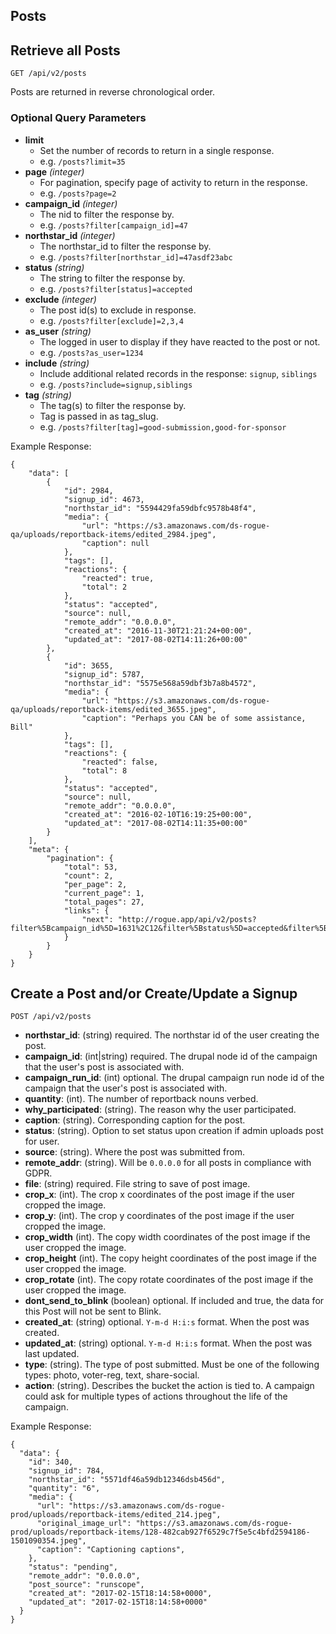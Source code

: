 ## Posts

## Retrieve all Posts

```
GET /api/v2/posts
```

Posts are returned in reverse chronological order.

### Optional Query Parameters

- **limit**
  - Set the number of records to return in a single response.
  - e.g. `/posts?limit=35`
- **page** _(integer)_
  - For pagination, specify page of activity to return in the response.
  - e.g. `/posts?page=2`
- **campaign_id** _(integer)_
  - The nid to filter the response by.
  - e.g. `/posts?filter[campaign_id]=47`
- **northstar_id** _(integer)_
  - The northstar_id to filter the response by.
  - e.g. `/posts?filter[northstar_id]=47asdf23abc`
- **status** _(string)_
  - The string to filter the response by.
  - e.g. `/posts?filter[status]=accepted`
- **exclude** _(integer)_
  - The post id(s) to exclude in response.
  - e.g. `/posts?filter[exclude]=2,3,4`
- **as_user** _(string)_
  - The logged in user to display if they have reacted to the post or not.
  - e.g. `/posts?as_user=1234`
- **include** _(string)_
  - Include additional related records in the response: `signup`, `siblings`
  - e.g. `/posts?include=signup,siblings`
- **tag** _(string)_
  - The tag(s) to filter the response by.
  - Tag is passed in as tag_slug.
  - e.g. `/posts?filter[tag]=good-submission,good-for-sponsor`

Example Response:

```
{
    "data": [
        {
            "id": 2984,
            "signup_id": 4673,
            "northstar_id": "5594429fa59dbfc9578b48f4",
            "media": {
                "url": "https://s3.amazonaws.com/ds-rogue-qa/uploads/reportback-items/edited_2984.jpeg",
                "caption": null
            },
            "tags": [],
            "reactions": {
                "reacted": true,
                "total": 2
            },
            "status": "accepted",
            "source": null,
            "remote_addr": "0.0.0.0",
            "created_at": "2016-11-30T21:21:24+00:00",
            "updated_at": "2017-08-02T14:11:26+00:00"
        },
        {
            "id": 3655,
            "signup_id": 5787,
            "northstar_id": "5575e568a59dbf3b7a8b4572",
            "media": {
                "url": "https://s3.amazonaws.com/ds-rogue-qa/uploads/reportback-items/edited_3655.jpeg",
                "caption": "Perhaps you CAN be of some assistance, Bill"
            },
            "tags": [],
            "reactions": {
                "reacted": false,
                "total": 8
            },
            "status": "accepted",
            "source": null,
            "remote_addr": "0.0.0.0",
            "created_at": "2016-02-10T16:19:25+00:00",
            "updated_at": "2017-08-02T14:11:35+00:00"
        }
    ],
    "meta": {
        "pagination": {
            "total": 53,
            "count": 2,
            "per_page": 2,
            "current_page": 1,
            "total_pages": 27,
            "links": {
                "next": "http://rogue.app/api/v2/posts?filter%5Bcampaign_id%5D=1631%2C12&filter%5Bstatus%5D=accepted&filter%5Bexclude%5D=2962%2C3654&limit=2&as_user=559442cca59dbfc&page=2"
            }
        }
    }
}
```

## Create a Post and/or Create/Update a Signup

```
POST /api/v2/posts
```

- **northstar_id**: (string) required.
  The northstar id of the user creating the post.
- **campaign_id**: (int|string) required.
  The drupal node id of the campaign that the user's post is associated with.
- **campaign_run_id**: (int) optional.
  The drupal campaign run node id of the campaign that the user's post is associated with.
- **quantity**: (int).
  The number of reportback nouns verbed.
- **why_participated**: (string).
  The reason why the user participated.
- **caption**: (string).
  Corresponding caption for the post.
- **status**: (string).
  Option to set status upon creation if admin uploads post for user.
- **source**: (string).
  Where the post was submitted from.
- **remote_addr**: (string).
  Will be `0.0.0.0` for all posts in compliance with GDPR.
- **file**: (string) required.
  File string to save of post image.
- **crop_x**: (int).
  The crop x coordinates of the post image if the user cropped the image.
- **crop_y**: (int).
  The crop y coordinates of the post image if the user cropped the image.
- **crop_width** (int).
  The copy width coordinates of the post image if the user cropped the image.
- **crop_height** (int).
  The copy height coordinates of the post image if the user cropped the image.
- **crop_rotate** (int).
  The copy rotate coordinates of the post image if the user cropped the image.
- **dont_send_to_blink** (boolean) optional.
  If included and true, the data for this Post will not be sent to Blink.
- **created_at**: (string) optional.
  `Y-m-d H:i:s` format. When the post was created.
- **updated_at**: (string) optional.
  `Y-m-d H:i:s` format. When the post was last updated.
- **type**: (string).
  The type of post submitted. Must be one of the following types: photo, voter-reg, text, share-social. 
- **action**: (string).
  Describes the bucket the action is tied to. A campaign could ask for multiple types of actions throughout the life of the campaign.

Example Response:

```
{
  "data": {
    "id": 340,
    "signup_id": 784,
    "northstar_id": "5571df46a59db12346dsb456d",
    "quantity": "6",
    "media": {
      "url": "https://s3.amazonaws.com/ds-rogue-prod/uploads/reportback-items/edited_214.jpeg",
      "original_image_url": "https://s3.amazonaws.com/ds-rogue-prod/uploads/reportback-items/128-482cab927f6529c7f5e5c4bfd2594186-1501090354.jpeg",
      "caption": "Captioning captions",
    },
    "status": "pending",
    "remote_addr": "0.0.0.0",
    "post_source": "runscope",
    "created_at": "2017-02-15T18:14:58+0000",
    "updated_at": "2017-02-15T18:14:58+0000"
  }
}
```
